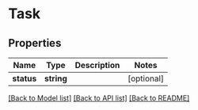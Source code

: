 # Task

## Properties

 Name       | Type       | Description | Notes      
------------|------------|-------------|------------
 **status** | **string** |             | [optional] 

[[Back to Model list]](../README.md#documentation-for-models) [[Back to API list]](../README.md#documentation-for-api-endpoints) [[Back to README]](../README.md)


